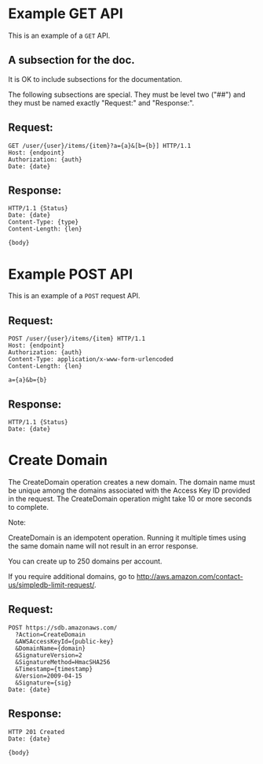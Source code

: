 # Example GET API

This is an example of a `GET` API.

## A subsection for the doc.

It is OK to include subsections for the documentation.

The following subsections are special. They must be level two ("##")
and they must be named exactly "Request:" and "Response:".

## Request:

    GET /user/{user}/items/{item}?a={a}&[b={b}] HTTP/1.1
    Host: {endpoint}
    Authorization: {auth}
    Date: {date}

## Response:

    HTTP/1.1 {Status}
    Date: {date}
    Content-Type: {type}
    Content-Length: {len}
    
    {body}

# Example POST API

This is an example of a `POST` request API.

## Request:

    POST /user/{user}/items/{item} HTTP/1.1
    Host: {endpoint}
    Authorization: {auth}
    Content-Type: application/x-www-form-urlencoded
    Content-Length: {len}

    a={a}&b={b}
    
## Response:

    HTTP/1.1 {Status}
    Date: {date}
    

# Create Domain

The CreateDomain operation creates a new domain. The domain name must
be unique among the domains associated with the Access Key ID provided
in the request. The CreateDomain operation might take 10 or more
seconds to complete.

Note:

CreateDomain is an idempotent operation. Running it multiple times
using the same domain name will not result in an error response.

You can create up to 250 domains per account.

If you require additional domains, go to
http://aws.amazon.com/contact-us/simpledb-limit-request/.

## Request:

    POST https://sdb.amazonaws.com/
      ?Action=CreateDomain
      &AWSAccessKeyId={public-key}
      &DomainName={domain}
      &SignatureVersion=2
      &SignatureMethod=HmacSHA256
      &Timestamp={timestamp}
      &Version=2009-04-15
      &Signature={sig}
    Date: {date}

## Response:

    HTTP 201 Created
    Date: {date}
    
    {body}

